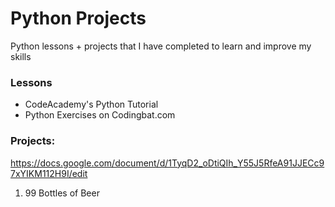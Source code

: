 # Python Projects
Python lessons + projects that I have completed to learn and improve my skills

### Lessons
- CodeAcademy's Python Tutorial
- Python Exercises on Codingbat.com


### Projects:

https://docs.google.com/document/d/1TyqD2_oDtiQIh_Y55J5RfeA91JJECc97xYIKM112H9I/edit

1. 99 Bottles of Beer

